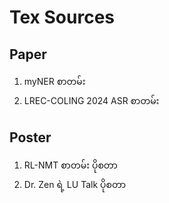 # Tex Sources

## Paper
 
1. myNER စာတမ်း
2. LREC-COLING 2024 ASR စာတမ်း

## Poster  

1. RL-NMT စာတမ်း ပိုစတာ
2. Dr. Zen ရဲ့ LU Talk ပိုစတာ
